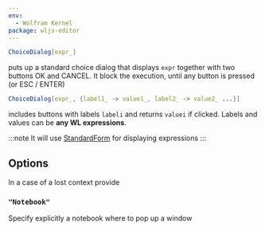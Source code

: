 ```yaml
---
env:
  - Wolfram Kernel
package: wljs-editor
---
```

```mathematica
ChoiceDialog[expr_]
```

puts up a standard choice dialog that displays `expr` together with two buttons OK and CANCEL. It block the execution, until any button is pressed (or ESC / ENTER)

```mathematica
ChoiceDialog[expr_, {label1_ -> value1_, label2_ -> value2_ ...}]
```

includes buttons with labels `labeli` and returns `valuei` if clicked. Labels and values can be __any WL expressions__.

:::note
It will use [StandardForm](frontend/Reference/Decorations/StandardForm.md) for displaying expressions
:::

## Options
In a case of a lost context provide 

### `"Notebook"`
Specify explicitly a notebook where to pop up a window

